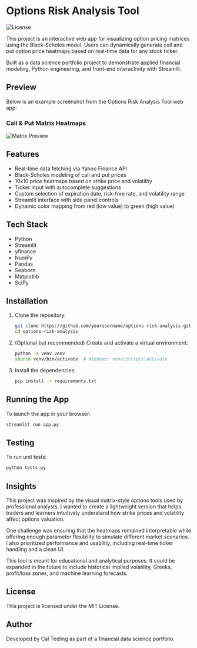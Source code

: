 # Options Risk Analysis Tool
![License](https://img.shields.io/badge/License-MIT-green.svg)

This project is an interactive web app for visualizing option pricing matrices using the Black-Scholes model. Users can dynamically generate call and put option price heatmaps based on real-time data for any stock ticker.

Built as a data science portfolio project to demonstrate applied financial modeling, Python engineering, and front-end interactivity with Streamlit.

## Preview

Below is an example screenshot from the Options Risk Analysis Tool web app:

### Call & Put Matrix Heatmaps
![Matrix Preview](screenshots/matrix.png)

## Features

- Real-time data fetching via Yahoo Finance API
- Black-Scholes modeling of call and put prices
- 10x10 price heatmaps based on strike price and volatility
- Ticker input with autocomplete suggestions
- Custom selection of expiration date, risk-free rate, and volatility range
- Streamlit interface with side panel controls
- Dynamic color mapping from red (low value) to green (high value)

## Tech Stack

- Python
- Streamlit
- yfinance
- NumPy
- Pandas
- Seaborn
- Matplotlib
- SciPy

## Installation

1. Clone the repository:

   ```bash
   git clone https://github.com/yourusername/options-risk-analysis.git
   cd options-risk-analysis
   ```

2. (Optional but recommended) Create and activate a virtual environment:

   ```bash
   python -m venv venv
   source venv/bin/activate  # Windows: venv\Scripts\activate
   ```

3. Install the dependencies:

   ```bash
   pip install -r requirements.txt
   ```

## Running the App

To launch the app in your browser:

```bash
streamlit run app.py
```

## Testing

To run unit tests:

```bash
python tests.py
```

## Insights

This project was inspired by the visual matrix-style options tools used by professional analysts. I wanted to create a lightweight version that helps traders and learners intuitively understand how strike prices and volatility affect options valuation.

One challenge was ensuring that the heatmaps remained interpretable while offering enough parameter flexibility to simulate different market scenarios. I also prioritized performance and usability, including real-time ticker handling and a clean UI.

This tool is meant for educational and analytical purposes. It could be expanded in the future to include historical implied volatility, Greeks, profit/loss zones, and machine learning forecasts.

## License

This project is licensed under the MIT License.

## Author

Developed by Cal Teeling as part of a financial data science portfolio.
